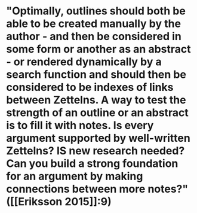 # "Optimally, outlines should both be able to be created manually by the author - and then be considered in some form or another as an abstract - or rendered dynamically by a search function and should then be considered to be indexes of links between Zettelns. A way to test the strength of an outline or an abstract is to fill it with notes. Is every argument supported by well-written Zettelns? IS new research needed? Can you build a strong foundation for an argument by making connections between more notes?" ([[Eriksson 2015]]:9)